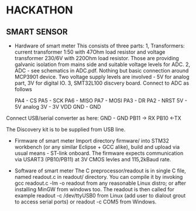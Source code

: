 # HACKATHON

## SMART SENSOR

* Hardware of smart meter
This consists of three parts:
1, Transformers: current transformer 1:50 with 47Ohm load resistor and voltage transformer 230/6V with 220Ohm load resistor. Those are providing galvanic isolation from mains side and suitable voltage levels for ADC.
2, ADC - see schematics in ADC.pdf. Nothing but basic connection around MCP3901 device. Two voltage supply levels are involved - 5V for analog part, 3V for digital IO.
3, SMT32L100 discvery board. Connect to ADC as follows

    PA4 - CS
    PA5 - SCK
    PA6 - MISO
    PA7 - MOSI
    PA3 - DR
    PA2 - NRST
    5V -  5V analog
    3V - 3V VDD
    GND - GND

Connect USB/serial converter as here:
     GND - GND
     PB11 -> RX
     PB10 <-TX

The Discovery kit is to be supplied from USB line. 

* Firmware of smart meter
Import directory firmware/ into STM32 workbench (or any similar Eclipse + GCC alike), build and upload via usual means - ST-link onboard. The firmware expects communication via USART3 (PB10/PB11) at 3V CMOS levles and 115,2kBaud rate.

* Software of smart meter
The C preprocessor/readout is in single C file, named readout.c in readout/ directory. You can compile it by invoking
    gcc readout.c -lm -o readout
from any reasonable Linux distro; or after installing MinGW from windows too. The readout is then called for example
    readout -c /dev/ttyUSB0
from Linux (add user to dialout grout to access serial ports) or
    readout -c COM5 
from Windows.
